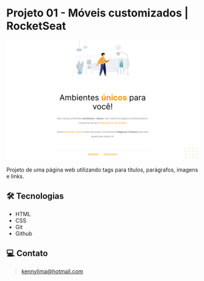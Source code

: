 # Projeto 01 - Móveis customizados | RocketSeat 

![preview](./.github/preview.png)

Projeto de uma página web utilizando tags para títulos, parágrafos, imagens e links.

## 🛠 Tecnologias 
- HTML
- CSS
- Git
- Github

## 💻 Contato 

 > kennylima@hotmail.com